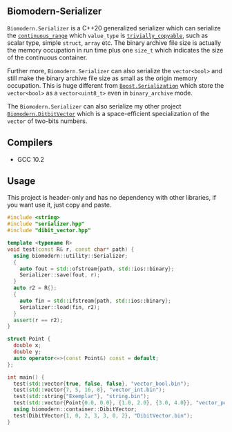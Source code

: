 ## Biomodern-Serializer
`Biomodern.Serializer` is a C++20 generalized serializer which can serialize the [`continuous_range`][continuous_range] which `value_type` is [`trivially_copyable`][trivially_copyable], such as scalar type, simple `struct`, `array` etc. The binary archive file size is actually the memory occupation in run time plus one `size_t` which indicates the size of the continuous container.

Further more, `Biomodern.Serializer` can also serialize the `vector<bool>` and still make the binary archive file size as small as the origin memory occupation. This is huge different from [`Boost.Serialization`][Boost.Serialization] which store the `vector<bool>` as a `vector<uint8_t>` even in `binary_archive` mode. 

The `Biomodern.Serializer` can also serialize my other project [`Biomodern.DitbitVector`][Biomodern.DitbitVector] which is a space-efficient specialization of the `vector` of two-bits numbers.

## Compilers
- GCC 10.2

## Usage
This project is header-only and has no dependency with other libraries, if you want use it, just copy and paste.
```cpp
#include <string>
#include "serializer.hpp"
#include "dibit_vector.hpp"

template <typename R>
void test(const R& r, const char* path) {
  using biomodern::utility::Serializer;
  {
    auto fout = std::ofstream{path, std::ios::binary};
    Serializer::save(fout, r);
  }
  auto r2 = R{};
  {
    auto fin = std::ifstream{path, std::ios::binary};
    Serializer::load(fin, r2);
  }
  assert(r == r2);
}

struct Point {
  double x;
  double y;
  auto operator<=>(const Point&) const = default;
};

int main() {
  test(std::vector{true, false, false}, "vector_bool.bin");
  test(std::vector{7, 5, 16, 8}, "vector_int.bin");
  test(std::string{"Exemplar"}, "string.bin");
  test(std::vector{Point{0.0, 0.0}, {1.0, 2.0}, {3.0, 4.0}}, "vector_point.bin");
  using biomodern::container::DibitVector;
  test(DibitVector{1, 0, 2, 3, 3, 0, 2}, "DibitVector.bin");
}
```

[continuous_range]: https://en.cppreference.com/w/cpp/ranges/contiguous_range
[trivially_copyable]: https://en.cppreference.com/w/cpp/types/is_trivially_copyable
[Boost.Serialization]: https://www.boost.org/doc/libs/1_66_0/boost/serialization/vector.hpp
[Biomodern.DitbitVector]: https://github.com/hewillk/biomodern-dibit_vector
